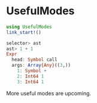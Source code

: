 # UsefulModes

```julia
using UsefulModes
link_start!()

selector> ast
ast> 1 + 1
Expr
  head: Symbol call
  args: Array{Any}((3,))
    1: Symbol +
    2: Int64 1
    3: Int64 1
```

More useful modes are upcoming.

